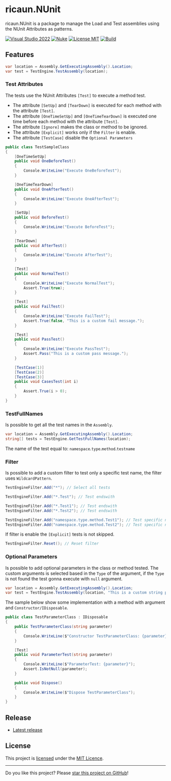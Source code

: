 # ricaun.NUnit

ricaun.NUnit is a package to manage the Load and Test assemblies using the NUnit Attributes as patterns.

[![Visual Studio 2022](https://img.shields.io/badge/Visual%20Studio-2022-blue)](../..)
[![Nuke](https://img.shields.io/badge/Nuke-Build-blue)](https://nuke.build/)
[![License MIT](https://img.shields.io/badge/License-MIT-blue.svg)](LICENSE)
[![Build](../../actions/workflows/Build.yml/badge.svg)](../../actions)

## Features
```C#
var location = Assembly.GetExecutingAssembly().Location;
var test = TestEngine.TestAssembly(location);
```

### Test Attributes

The tests use the NUnit Attributes `[Test]` to execute a method test. 
* The attribute `[SetUp]` and `[TearDown]` is executed for each method with the attribute `[Test]`.
* The attribute `[OneTimeSetUp]` and `[OneTimeTearDown]` is executed one time before each method with the attribute `[Test]`.
* The attribute `[Ignore]` makes the class or method to be ignored.
* The attribute `[Explicit]` works only if the `Filter` is enable.
* The attribute `[TestCase]` disable the `Optional Parameters` 

```C#
public class TestSampleClass
{
    [OneTimeSetUp]
    public void OneBeforeTest()
    {
        Console.WriteLine("Execute OneBeforeTest");
    }

    [OneTimeTearDown]
    public void OneAfterTest()
    {
        Console.WriteLine("Execute OneAfterTest");
    }

    [SetUp]
    public void BeforeTest()
    {
        Console.WriteLine("Execute BeforeTest");
    }

    [TearDown]
    public void AfterTest()
    {
        Console.WriteLine("Execute AfterTest");
    }

    [Test]
    public void NormalTest()
    {
        Console.WriteLine("Execute NormalTest");
        Assert.True(true);
    }

    [Test]
    public void FailTest()
    {
        Console.WriteLine("Execute FailTest");
        Assert.True(false, "This is a custom fail message.");
    }

    [Test]
    public void PassTest()
    {
        Console.WriteLine("Execute PassTest");
        Assert.Pass("This is a custom pass message.");
    }

    [TestCase(1)]
    [TestCase(2)]
    [TestCase(3)]
    public void CasesTest(int i)
    {
        Assert.True(i > 0);
    }
}
```

### TestFullNames

Is possible to get all the test names in the `Assembly`.
```C#
var location = Assembly.GetExecutingAssembly().Location;
string[] tests = TestEngine.GetTestFullNames(location);
```

The name of the test equal to: `namespace`.`type`.`method`.`testname`

### Filter

Is possible to add a custom filter to test only a specific test name, the filter uses `WildcardPattern`.

```C#
TestEngineFilter.Add("*"); // Select all tests
```

```C#
TestEngineFilter.Add("*.Test"); // Test endswith
```

```C#
TestEngineFilter.Add("*.Test1"); // Test endswith
TestEngineFilter.Add("*.Test2"); // Test endswith
```

```C#
TestEngineFilter.Add("namespace.type.method.Test1"); // Test specific name
TestEngineFilter.Add("namespace.type.method.Test2"); // Test specific name
```

If filter is enable the `[Explicit]` tests is not skipped.

```C#
TestEngineFilter.Reset(); // Reset filter
```

### Optional Parameters

Is possible to add optional parameters in the class or method tested. 
The custom arguments is selected based in the `Type` of the argument, if the `Type` is not found the test gonna execute with `null` argument.

```C#
var location = Assembly.GetExecutingAssembly().Location;
var test = TestEngine.TestAssembly(location, "This is a custom string parameter.");
```

The sample below show some implementation with a method with argument and `Constructor/IDisposable`.

```C#
public class TestParameterClass : IDisposable
{
    public TestParameterClass(string parameter)
    {
        Console.WriteLine($"Constructor TestParameterClass: {parameter}");
    }

    [Test]
    public void ParameterTest(string parameter)
    {
        Console.WriteLine($"ParameterTest: {parameter}");
        Assert.IsNotNull(parameter);
    }

    public void Dispose()
    {
        Console.WriteLine($"Dispose TestParameterClass");
    }
}
```


## Release

* [Latest release](../../releases/latest)

## License

This project is [licensed](LICENSE) under the [MIT Licence](https://en.wikipedia.org/wiki/MIT_License).

---

Do you like this project? Please [star this project on GitHub](../../stargazers)!